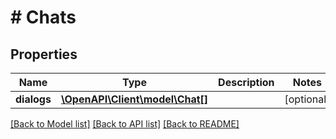 # # Chats

## Properties

Name | Type | Description | Notes
------------ | ------------- | ------------- | -------------
**dialogs** | [**\OpenAPI\Client\model\Chat[]**](Chat.md) |  | [optional] 

[[Back to Model list]](../../README.md#documentation-for-models) [[Back to API list]](../../README.md#documentation-for-api-endpoints) [[Back to README]](../../README.md)



